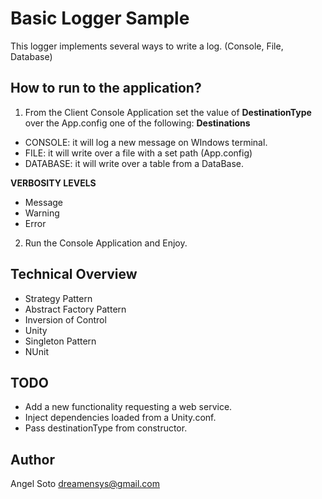 # Basic Logger Sample

This logger implements several ways to write a log. (Console, File, Database)

## How to run to the application?
1. From the Client Console Application set the value of **DestinationType** over the App.config one of the following:
**Destinations**
  - CONSOLE: it will log a new message on WIndows terminal.
  - FILE: it will write over a file with a set path (App.config)
  - DATABASE: it will write over a table from a DataBase.
  
  **VERBOSITY LEVELS**
  - Message
  - Warning
  - Error
2. Run the Console Application and Enjoy.

## Technical Overview

- Strategy Pattern
- Abstract Factory Pattern
- Inversion of Control
- Unity
- Singleton Pattern
- NUnit

## TODO
- Add a new functionality requesting a web service.
- Inject dependencies loaded from a Unity.conf.
- Pass destinationType from constructor.

## Author
Angel Soto
dreamensys@gmail.com

